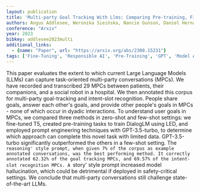 ```yaml
---
layout: publication
title: 'Multi-party Goal Tracking With Llms: Comparing Pre-training, Fine-tuning, And Prompt Engineering'
authors: Angus Addlesee, Weronika Sieińska, Nancie Gunson, Daniel Hernández Garcia, Christian Dondrup, Oliver Lemon
conference: "Arxiv"
year: 2023
bibkey: addlesee2023multi
additional_links:
  - {name: "Paper", url: "https://arxiv.org/abs/2308.15231"}
tags: ['Fine-Tuning', 'Responsible AI', 'Pre-Training', 'GPT', 'Model Architecture', 'Training Techniques', 'Pretraining Methods', 'Few-Shot', 'Prompting']
---
```

This paper evaluates the extent to which current Large Language Models (LLMs)
can capture task-oriented multi-party conversations (MPCs). We have recorded
and transcribed 29 MPCs between patients, their companions, and a social robot
in a hospital. We then annotated this corpus for multi-party goal-tracking and
intent-slot recognition. People share goals, answer each other's goals, and
provide other people's goals in MPCs - none of which occur in dyadic
interactions. To understand user goals in MPCs, we compared three methods in
zero-shot and few-shot settings: we fine-tuned T5, created pre-training tasks
to train DialogLM using LED, and employed prompt engineering techniques with
GPT-3.5-turbo, to determine which approach can complete this novel task with
limited data. GPT-3.5-turbo significantly outperformed the others in a few-shot
setting. The `reasoning' style prompt, when given 7% of the corpus as example
annotated conversations, was the best performing method. It correctly annotated
62.32% of the goal tracking MPCs, and 69.57% of the intent-slot recognition
MPCs. A `story' style prompt increased model hallucination, which could be
detrimental if deployed in safety-critical settings. We conclude that
multi-party conversations still challenge state-of-the-art LLMs.
